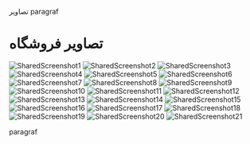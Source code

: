 تصاویر
paragraf
# تصاویر فروشگاه

![SharedScreenshot1](https://user-images.githubusercontent.com/107843527/231464131-4b589836-68a2-4a60-b526-8c0787c8966c.jpg)
![SharedScreenshot2](https://user-images.githubusercontent.com/107843527/231464146-3898c9fb-6180-4c25-8411-3a1b348314b0.jpg)
![SharedScreenshot3](https://user-images.githubusercontent.com/107843527/231464150-84fa8c96-27a2-48a5-93df-c27c4bbcc46c.jpg)
![SharedScreenshot4](https://user-images.githubusercontent.com/107843527/231464153-0eaa054e-34bf-4d14-a3d4-604f33f7ecd8.jpg)
![SharedScreenshot5](https://user-images.githubusercontent.com/107843527/231464159-baeb9a1a-3eed-4414-b986-c2fd98dd1c53.jpg)
![SharedScreenshot6](https://user-images.githubusercontent.com/107843527/231464162-18365abb-79a9-405a-9afe-bbb8772ee563.jpg)
![SharedScreenshot7](https://user-images.githubusercontent.com/107843527/231464168-9fb319a2-25bc-4b3f-913d-a7dd691684bd.jpg)
![SharedScreenshot8](https://user-images.githubusercontent.com/107843527/231464174-b57530a2-51f9-4469-997c-703ea5d8cf27.jpg)
![SharedScreenshot9](https://user-images.githubusercontent.com/107843527/231464182-88ac445b-9f02-412d-bb8e-86ec56c491b5.jpg)
![SharedScreenshot10](https://user-images.githubusercontent.com/107843527/231464186-9847f11d-90d9-4ded-a436-acc7339d6cf4.jpg)
![SharedScreenshot11](https://user-images.githubusercontent.com/107843527/231464194-e987eaa9-cd83-4acb-9e52-5818a1166b47.jpg)
![SharedScreenshot12](https://user-images.githubusercontent.com/107843527/231464201-5035300a-e578-4126-a7b4-8c6290fde0d6.jpg)
![SharedScreenshot13](https://user-images.githubusercontent.com/107843527/231464204-a2b0e6ad-de04-4b98-b130-b94b3c102361.jpg)
![SharedScreenshot14](https://user-images.githubusercontent.com/107843527/231464211-98e17fb7-150e-4c6f-a1e1-51600f501ab8.jpg)
![SharedScreenshot15](https://user-images.githubusercontent.com/107843527/231464219-77da1d5e-fb05-4f76-8b71-29398c9b2b1f.jpg)
![SharedScreenshot16](https://user-images.githubusercontent.com/107843527/231464224-97c8d3bb-5180-412a-adaf-95077ebb8902.jpg)
![SharedScreenshot17](https://user-images.githubusercontent.com/107843527/231464229-67c2f1df-1357-4603-82f3-a0b66540c33f.jpg)
![SharedScreenshot18](https://user-images.githubusercontent.com/107843527/231464235-4d4b4238-1a6f-41c7-9642-311c2c91503f.jpg)
![SharedScreenshot19](https://user-images.githubusercontent.com/107843527/231464246-9bda6676-69ea-4b26-ba04-83c836558b07.jpg)
![SharedScreenshot20](https://user-images.githubusercontent.com/107843527/231464254-53ecbd61-86ee-4993-a24d-3f3aec5be4fe.jpg)
![SharedScreenshot21](https://user-images.githubusercontent.com/107843527/231464262-c27bb454-5d51-48f3-ae5f-7d3de34ff9a2.jpg)

paragraf
